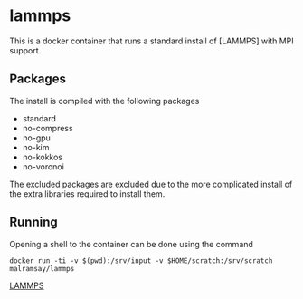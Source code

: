 lammps
======

This is a docker container that runs a standard  install of [LAMMPS] with MPI support.

Packages
--------

The install is compiled with the following packages

- standard
- no-compress
- no-gpu
- no-kim
- no-kokkos
- no-voronoi

The excluded packages are excluded due to the more complicated install of the
extra libraries required to install them.

Running
-------

Opening a shell to the container can be done using the command

    docker run -ti -v $(pwd):/srv/input -v $HOME/scratch:/srv/scratch malramsay/lammps

[LAMMPS](http://lammps.sandia.gov/)
